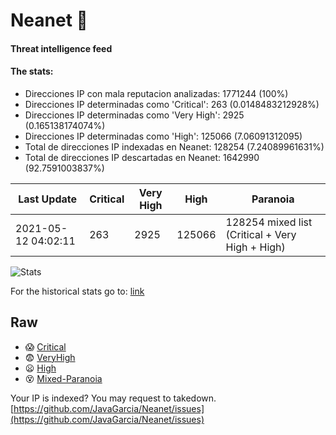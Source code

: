 # Neanet :hocho:
#### Threat intelligence feed
#### The stats:

- Direcciones IP con mala reputacion analizadas: 1771244 (100%)
- Direcciones IP determinadas como 'Critical':  263 (0.0148483212928%)
- Direcciones IP determinadas como 'Very High':  2925 (0.165138174074%)
- Direcciones IP determinadas como 'High':  125066 (7.06091312095)
- Total de direcciones IP indexadas en Neanet:  128254 (7.24089961631%)
- Total de direcciones IP descartadas en Neanet:  1642990 (92.7591003837%)

| Last Update | Critical | Very High | High | Paranoia |
| --- | --- | --- | --- | --- |
| 2021-05-12 04:02:11 | 263 | 2925 | 125066 | 128254 mixed list (Critical + Very High + High)|

![Stats](https://docs.google.com/spreadsheets/d/e/2PACX-1vSnaNMIXVabIpDJjufMlzH7poXnshF3mgd8Is1g9ytUEzVsP5my4Trn8f-xkoLLQ38xpL3HtmUexLo6/pubchart?oid=501124687&format=image)

For the historical stats go to: [link](/stats.csv)
## Raw
- :scream: [Critical](https://raw.githubusercontent.com/JavaGarcia/Neanet/master/blacklists/neanet_critical.txt)
- :fearful: [VeryHigh](https://raw.githubusercontent.com/JavaGarcia/Neanet/master/blacklists/neanet_veryHigh.txtt)
- :frowning: [High](https://raw.githubusercontent.com/JavaGarcia/Neanet/master/blacklists/neanet_high.txt)
- :dizzy_face: [Mixed-Paranoia](https://raw.githubusercontent.com/JavaGarcia/Neanet/master/blacklists/neanet_all.txt)


Your IP is indexed? You may request to takedown. [https://github.com/JavaGarcia/Neanet/issues](https://github.com/JavaGarcia/Neanet/issues)































































































































































































































































































































































































































































































































































































































































































































































































































































































































































































































































































































































































































































































































































































































































































































































































































































































































































































































































































































































































































































































































































































































































































































































































































































































































































































































































































































































































































































































































































































































































































































































































































































































































































































































































































































































































































































































































































































































































































































































































































































































































































































































































































































































































































































































































































































































































































































































































































































































































































































































































































































































































































































































































































































































































































































































































































































































































































































































































































































































































































































































































































































































































































































































































































































































